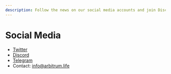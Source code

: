 ```yaml
---
description: Follow the news on our social media accounts and join Discord for discussion!
---
```


# Social Media

* [Twitter](https://twitter.com/Arbitrum\_Life)
* [Discord](https://discord.gg/ZqvNSncjWY)
* [Telegram](https://t.me/arbitrum\_life)
* Contact: info@arbitrum.life
